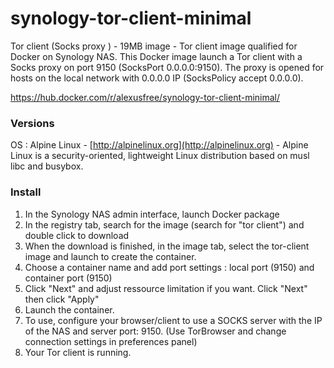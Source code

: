 
# synology-tor-client-minimal

Tor client (Socks proxy ) - 19MB image - Tor client image qualified for Docker on Synology NAS. This Docker image launch a Tor client with a Socks proxy on port 9150 (SocksPort 0.0.0.0:9150). The proxy is opened for hosts on the local network with 0.0.0.0 IP (SocksPolicy accept 0.0.0.0).

https://hub.docker.com/r/alexusfree/synology-tor-client-minimal/

### Versions

OS : Alpine Linux  - [http://alpinelinux.org](http://alpinelinux.org) - Alpine Linux is a security-oriented, lightweight Linux distribution based on musl libc and busybox.


### Install

1. In the Synology NAS admin interface, launch Docker package
2. In the registry tab, search for the image (search for "tor client") and double click to download
3. When the download is finished, in the image tab, select the tor-client image and launch to create the container.
4. Choose a container name and add port settings : local port (9150) and container port (9150)
5. Click "Next" and adjust ressource limitation if you want. Click "Next" then click "Apply"
6. Launch the container.
7. To use, configure your browser/client to use a SOCKS server with the IP of the NAS and server port: 9150. (Use TorBrowser and change connection settings in preferences panel)
8. Your Tor client is running.

